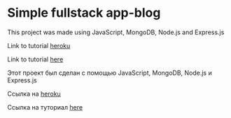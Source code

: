 # Simple fullstack app-blog

This project was made using JavaScript, MongoDB, Node.js and Express.js

Link to tutorial [heroku](https://secret-anchorage-18526.herokuapp.com/)

Link to tutorial [here](https://www.youtube.com/watch?v=9D1YeBvqGAE&index=2&list=PLD-piGJ3Dtl2zA18HzryjQy9Dwa_1Hjs1)




Этот проект был сделан с помощью JavaScript, MongoDB, Node.js и Express.js

Ссылка на [heroku](https://secret-anchorage-18526.herokuapp.com/)

Ссылка на туториал [here](https://www.youtube.com/watch?v=9D1YeBvqGAE&index=2&list=PLD-piGJ3Dtl2zA18HzryjQy9Dwa_1Hjs1)

